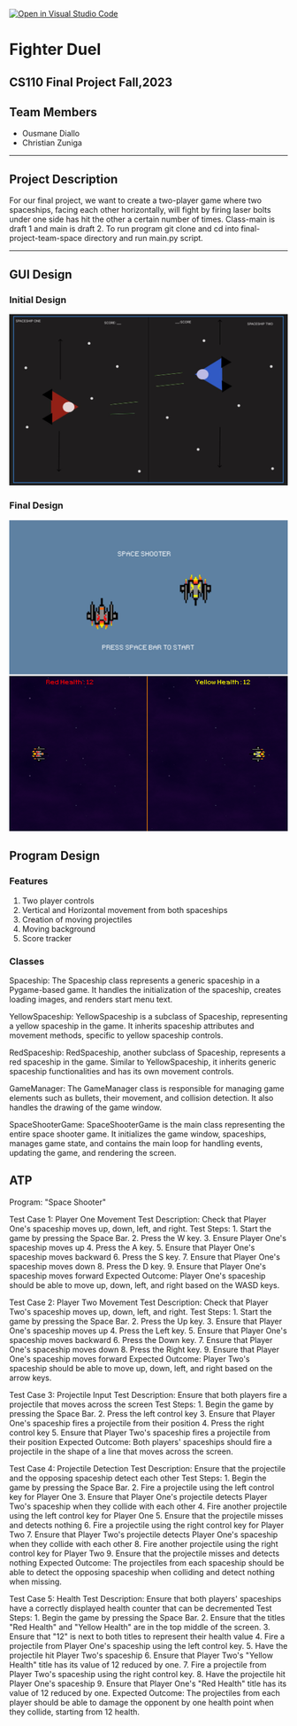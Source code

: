 [![Open in Visual Studio Code](https://classroom.github.com/assets/open-in-vscode-718a45dd9cf7e7f842a935f5ebbe5719a5e09af4491e668f4dbf3b35d5cca122.svg)](https://classroom.github.com/online_ide?assignment_repo_id=12862594&assignment_repo_type=AssignmentRepo)


# Fighter Duel
## CS110 Final Project  Fall,2023

## Team Members

- Ousmane Diallo
- Christian Zuniga

***

## Project Description

For our final project, we want to create a two-player game where two spaceships, facing each other horizontally, will fight by firing laser bolts under one side has hit the other a certain number of times. Class-main is draft 1 and main is draft 2. To run program git clone and cd into final-project-team-space directory and run main.py script.


***    

## GUI Design

### Initial Design

![initial gui](assets/Initial_GUI.jpg)

### Final Design

![final gui](assets/final_loading_screen.png)
![final gui](assets/final_gameshot.png)


## Program Design

### Features

1. Two player controls
2. Vertical and Horizontal movement from both spaceships
3. Creation of moving projectiles
4. Moving background
5. Score tracker

### Classes

Spaceship: The Spaceship class represents a generic spaceship in a Pygame-based game. It handles the initialization of the spaceship, creates loading images, and renders start menu text.

YellowSpaceship: YellowSpaceship is a subclass of Spaceship, representing a yellow spaceship in the game. It inherits spaceship attributes and movement methods, specific to yellow spaceship controls.

RedSpaceship: RedSpaceship, another subclass of Spaceship, represents a red spaceship in the game. Similar to YellowSpaceship, it inherits generic spaceship functionalities and has its own movement controls.

GameManager: The GameManager class is responsible for managing game elements such as bullets, their movement, and collision detection. It also handles the drawing of the game window.

SpaceShooterGame: SpaceShooterGame is the main class representing the entire space shooter game. It initializes the game window, spaceships, manages game state, and contains the main loop for handling events, updating the game, and rendering the screen.

## ATP
Program: "Space Shooter"

Test Case 1: Player One Movement Test Description: Check that Player One's spaceship moves up, down, left, and right. Test Steps: 1. Start the game by pressing the Space Bar. 2. Press the W key. 3. Ensure Player One's spaceship moves up 4. Press the A key. 5. Ensure that Player One's spaceship moves backward 6. Press the S key. 7. Ensure that Player One's spaceship moves down 8. Press the D key. 9. Ensure that Player One's spaceship moves forward Expected Outcome: Player One's spaceship should be able to move up, down, left, and right based on the WASD keys.

Test Case 2: Player Two Movement Test Description: Check that Player Two's spaceship moves up, down, left, and right. Test Steps: 1. Start the game by pressing the Space Bar. 2. Press the Up key. 3. Ensure that Player One's spaceship moves up 4. Press the Left key. 5. Ensure that Player One's spaceship moves backward 6. Press the Down key. 7. Ensure that Player One's spaceship moves down 8. Press the Right key. 9. Ensure that Player One's spaceship moves forward Expected Outcome: Player Two's spaceship should be able to move up, down, left, and right based on the arrow keys.

Test Case 3: Projectile Input Test Description: Ensure that both players fire a projectile that moves across the screen Test Steps: 1. Begin the game by pressing the Space Bar. 2. Press the left control key 3. Ensure that Player One's spaceship fires a projectile from their position 4. Press the right control key 5. Ensure that Player Two's spaceship fires a projectile from their position Expected Outcome: Both players' spaceships should fire a projectile in the shape of a line that moves across the screen.

Test Case 4: Projectile Detection Test Description: Ensure that the projectile and the opposing spaceship detect each other Test Steps: 1. Begin the game by pressing the Space Bar. 2. Fire a projectile using the left control key for Player One 3. Ensure that Player One's projectile detects Player Two's spaceship when they collide with each other 4. Fire another projectile using the left control key for Player One 5. Ensure that the projectile misses and detects nothing 6. Fire a projectile using the right control key for Player Two 7. Ensure that Player Two's projectile detects Player One's spaceship when they collide with each other 8. Fire another projectile using the right control key for Player Two 9. Ensure that the projectile misses and detects nothing Expected Outcome: The projectiles from each spaceship should be able to detect the opposing spaceship when colliding and detect nothing when missing.

Test Case 5: Health Test Description: Ensure that both players' spaceships have a correctly displayed health counter that can be decremented Test Steps: 1. Begin the game by pressing the Space Bar. 2. Ensure that the titles "Red Health" and "Yellow Health" are in the top middle of the screen. 3. Ensure that "12" is next to both titles to represent their health value 4. Fire a projectile from Player One's spaceship using the left control key. 5. Have the projectile hit Player Two's spaceship 6. Ensure that Player Two's "Yellow Health" title has its value of 12 reduced by one. 7. Fire a projectile from Player Two's spaceship using the right control key. 8. Have the projectile hit Player One's spaceship 9. Ensure that Player One's "Red Health" title has its value of 12 reduced by one. Expected Outcome: The projectiles from each player should be able to damage the opponent by one health point when they collide, starting from 12 health.
